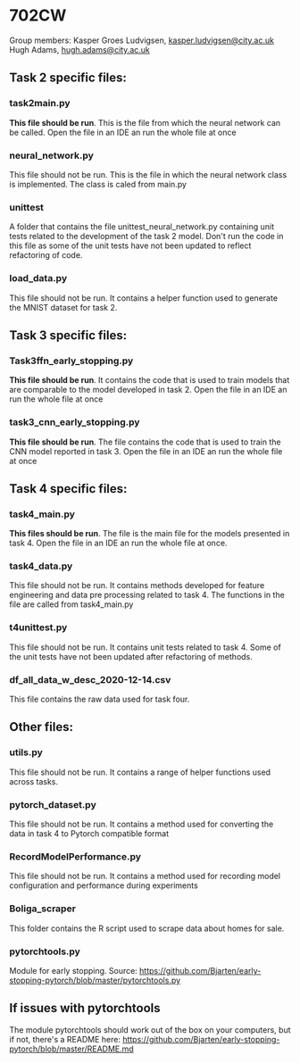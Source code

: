 # 702CW

Group members:
Kasper Groes Ludvigsen, kasper.ludvigsen@city.ac.uk
Hugh Adams, hugh.adams@city.ac.uk

## Task 2 specific files:
### task2main.py
**This file should be run**. This is the file from which the neural network can be called. Open the file in an IDE an run the whole file at once

### neural_network.py
This file should not be run. This is the file in which the neural network class is implemented. The class is caled from main.py

### unittest  
A folder that contains the file unittest_neural_network.py containing unit tests related to the development of the task 2 model. Don't run the code in this file as some of the unit tests have not been updated to reflect refactoring of code.

### load_data.py
This file should not be run. It contains a helper function used to generate the MNIST dataset for task 2. 
      
## Task 3 specific files:
### Task3ffn_early_stopping.py
**This file should be run**. It contains the code that is used to train models that are comparable to the model developed in task 2. Open the file in an IDE an run the whole file at once
      
### task3_cnn_early_stopping.py
**This file should be run**. The file contains the code that is used to train the CNN model reported in task 3. Open the file in an IDE an run the whole file at once

## Task 4 specific files:
### task4_main.py
**This files should be run**. The file is the main file for the models presented in task 4. Open the file in an IDE an run the whole file at once. 

### task4_data.py
This file should not be run. It contains methods developed for feature engineering and data pre processing related to task 4. The functions in the file are called from           task4_main.py

### t4unittest.py
This file should not be run. It contains unit tests related to task 4. Some of the unit tests have not been updated after refactoring of methods. 

### df_all_data_w_desc_2020-12-14.csv
This file contains the raw data used for task four.

## Other files:
### utils.py
This file should not be run. It contains a range of helper functions used across tasks.

### pytorch_dataset.py
This file should not be run. It contains a method used for converting the data in task 4 to Pytorch compatible format

### RecordModelPerformance.py
This file should not be run. It contains a method used for recording model configuration and performance during experiments
      
### Boliga_scraper
This folder contains the R script used to scrape data about homes for sale. 

### pytorchtools.py
Module for early stopping. Source: https://github.com/Bjarten/early-stopping-pytorch/blob/master/pytorchtools.py

## If issues with pytorchtools
The module pytorchtools should work out of the box on your computers, but if not, there's a README here:
https://github.com/Bjarten/early-stopping-pytorch/blob/master/README.md 
